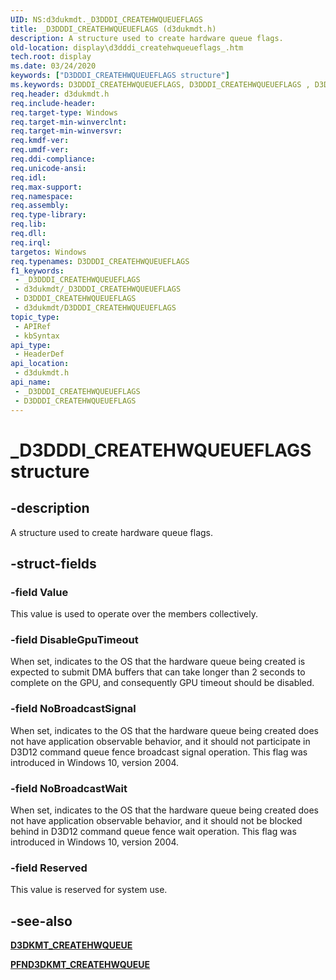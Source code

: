 ```yaml
---
UID: NS:d3dukmdt._D3DDDI_CREATEHWQUEUEFLAGS
title: _D3DDDI_CREATEHWQUEUEFLAGS (d3dukmdt.h)
description: A structure used to create hardware queue flags.
old-location: display\d3dddi_createhwqueueflags_.htm
tech.root: display
ms.date: 03/24/2020
keywords: ["D3DDDI_CREATEHWQUEUEFLAGS structure"]
ms.keywords: D3DDDI_CREATEHWQUEUEFLAGS, D3DDDI_CREATEHWQUEUEFLAGS , D3DDDI_CREATEHWQUEUEFLAGS structure [Display Devices], _D3DDDI_CREATEHWQUEUEFLAGS, d3dukmdt/D3DDDI_CREATEHWQUEUEFLAGS, display.d3dddi_createhwqueueflags_
req.header: d3dukmdt.h
req.include-header: 
req.target-type: Windows
req.target-min-winverclnt: 
req.target-min-winversvr: 
req.kmdf-ver: 
req.umdf-ver: 
req.ddi-compliance: 
req.unicode-ansi: 
req.idl: 
req.max-support: 
req.namespace: 
req.assembly: 
req.type-library: 
req.lib: 
req.dll: 
req.irql: 
targetos: Windows
req.typenames: D3DDDI_CREATEHWQUEUEFLAGS
f1_keywords:
 - _D3DDDI_CREATEHWQUEUEFLAGS
 - d3dukmdt/_D3DDDI_CREATEHWQUEUEFLAGS
 - D3DDDI_CREATEHWQUEUEFLAGS
 - d3dukmdt/D3DDDI_CREATEHWQUEUEFLAGS
topic_type:
 - APIRef
 - kbSyntax
api_type:
 - HeaderDef
api_location:
 - d3dukmdt.h
api_name:
 - _D3DDDI_CREATEHWQUEUEFLAGS
 - D3DDDI_CREATEHWQUEUEFLAGS
---
```


# _D3DDDI_CREATEHWQUEUEFLAGS structure


## -description

A structure used to create hardware queue flags.

## -struct-fields

### -field Value

This value is used to operate over the members collectively.

### -field DisableGpuTimeout

When set, indicates to the OS that the hardware queue being created is expected to submit DMA buffers that can take longer than 2 seconds to complete on the GPU, and consequently GPU timeout should be disabled.

### -field NoBroadcastSignal

When set, indicates to the OS that the hardware queue being created does not have application observable behavior, and it should not participate in D3D12 command queue fence broadcast signal operation. This flag was introduced in Windows 10, version 2004.

### -field NoBroadcastWait

When set, indicates to the OS that the hardware queue being created does not have application observable behavior, and it should not be blocked behind in D3D12 command queue fence wait operation. This flag was introduced in Windows 10, version 2004.

### -field Reserved

This value is reserved for system use.

## -see-also

[**D3DKMT_CREATEHWQUEUE**](../d3dkmthk/ns-d3dkmthk-_d3dkmt_createhwqueue.md)

[**PFND3DKMT_CREATEHWQUEUE**](../d3dkmthk/nc-d3dkmthk-pfnd3dkmt_createhwqueue.md)

